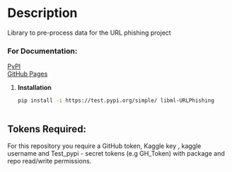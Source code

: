 # Description
Library to pre-process data for the URL phishing project

### For Documentation:
[PyPI](https://test.pypi.org/project/libml-URLPhishing/) \
[GitHub Pages](https://remla24-team-15.github.io/libml/index.html)

1. **Installation**
   ```bash
   pip install -i https://test.pypi.org/simple/ libml-URLPhishing



## Tokens Required:
For this repository you require a GitHub token, Kaggle key , kaggle username and Test_pypi - secret tokens (e.g GH_Token) with package and repo read/write permissions. 
